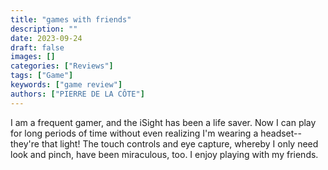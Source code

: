 ```yaml
---
title: "games with friends"
description: ""
date: 2023-09-24
draft: false
images: []
categories: ["Reviews"]
tags: ["Game"]
keywords: ["game review"]
authors: ["PIERRE DE LA CÔTE"]
---
```


I am a frequent gamer, and the iSight has been a life saver. Now I can play for long periods of time without even realizing I'm wearing a headset--they're that light! The touch controls and eye capture, whereby I only need look and pinch, have been miraculous, too. I enjoy playing with my friends.
